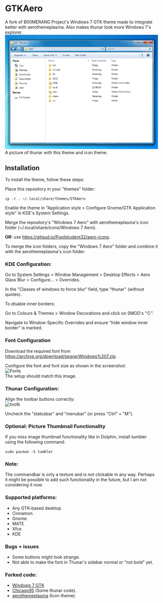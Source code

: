 # GTKAero
A fork of B00MERANG Project's Windows 7 GTK theme made to integrate better with aerothemeplasma. Also makes thunar look more Windows 7's explorer.\
<img src="screenshots/save.png" alt="Desktop"/>\
A picture of thunar with this theme and icon theme.

## Installation
To install the theme, follow these steps:

Place this repository in your "themes" folder:

```cp -r . ~/.local/share/themes/GTKAero```

Enable the theme in "Application style > Configure Gnome/GTK Application style" in KDE's System Settings.

Merge the repository's "Windows 7 Aero" with aerothemeplasma's icon folder (~/.local/share/icons/Windows 7 Aero).

**OR:** use https://gitgud.io/Pupilstudent32/aero-icons.

To merge the icon folders, copy the "Windows 7 Aero" folder and combine it with the aerothemeplasma's icon folder.

### KDE Configuration:

Go to System Settings > Window Management > Desktop Effects > Aero Glass Blur > Configure... > Overrides.

In the "Classes of windows to force blur" field, type "thunar" (without quotes).

To disable inner borders:

Go to Colours & Themes > Window Decorations and click on SMOD's "↻".

Navigate to Window-Specific Overrides and ensure "hide window inner border" is marked.

### Font Configuration

Download the required font from https://archive.org/download/segoe/Windows%207.zip.

Configure the font and font size as shown in the screenshot:\
<img src="screenshots/fonts.png" alt="Fonts"/>\
The setup should match this image.

### Thunar Configuration:

Align the toolbar buttons correctly:\
<img src="screenshots/toolbarconfig.png" alt="toolb"/>

Uncheck the "statusbar" and "menubar" (or press "Ctrl" + "M").

### Optional: Picture Thumbnail Functionality

If you miss image thumbnail functionality like in Dolphin, install tumbler using the following command:

```sudo pacman -S tumbler```

### Note:
The commandbar is only a texture and is not clickable in any way. 
Perhaps it might be possible to add such functionality in the future, but I am not considering it now.

### Supported platforms:
- Any GTK-based desktop
- Cinnamon
- Gnome
- MATE
- Xfce
- KDE

### Bugs + issues
- Some buttons might look strange.
- Not able to make the font in Thunar's sidebar normal or "not bold" yet.

### Forked code:
- [Windows 7 GTK](https://github.com/B00merang-Project/Windows-7)
- [Chicago95](https://github.com/grassmunk/chicago95) (Some thunar code).
- [aerothemeplasma](https://gitgud.io/wackyideas/aerothemeplasma/) (Icon theme).
